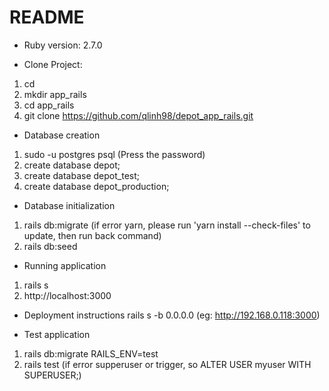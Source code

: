 # README


* Ruby version: 2.7.0

* Clone Project:
1. cd
2. mkdir app_rails
3. cd app_rails
4. git clone https://github.com/qlinh98/depot_app_rails.git

* Database creation
1. sudo -u postgres psql (Press the password)
2. create database depot;
3. create database depot_test;
4. create database depot_production;

* Database initialization
1. rails db:migrate (if error yarn, please run 'yarn install --check-files' to update, then run back command)
2. rails db:seed

* Running application
1. rails s
2. http://localhost:3000

* Deployment instructions
rails s -b 0.0.0.0 (eg: http://192.168.0.118:3000)

* Test application
1. rails db:migrate RAILS_ENV=test
2. rails test (if error supperuser or trigger, so ALTER USER myuser WITH SUPERUSER;)
